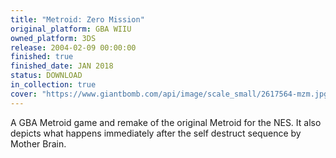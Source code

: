 ```yaml
---
title: "Metroid: Zero Mission"
original_platform: GBA WIIU
owned_platform: 3DS
release: 2004-02-09 00:00:00
finished: true
finished_date: JAN 2018
status: DOWNLOAD
in_collection: true
cover: "https://www.giantbomb.com/api/image/scale_small/2617564-mzm.jpg"
---
```


A GBA Metroid game and remake of the original Metroid for the NES. It also depicts what happens immediately after the self destruct sequence by Mother Brain.
